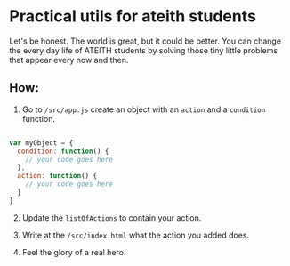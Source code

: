 # Practical utils for ateith students

Let's be honest. The world is great, but it could be better.
You can change the every day life of ATEITH students by solving those tiny little problems that appear every now and then.

## How:

1. Go to `/src/app.js` create an object with an `action` and a `condition` function.

```javascript

var myObject = {
  condition: function() {
    // your code goes here
  }, 
  action: function() {
    // your code goes here
  }
}
```

2. Update the  `listOfActions` to contain your action.

3. Write at the `/src/index.html` what the action you added does.

4. Feel the glory of a real hero.
